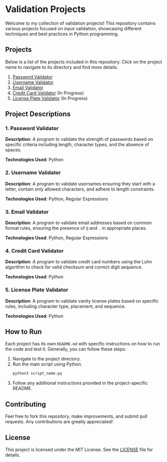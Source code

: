 # Validation Projects

Welcome to my collection of validation projects! This repository contains various projects focused on input validation, showcasing different techniques and best practices in Python programming.

## Projects

Below is a list of the projects included in this repository. Click on the project name to navigate to its directory and find more details.

1. [Password Validator](./password-validator)
2. [Username Validator](./username-validator)
3. [Email Validator](./email-validator)
4. [Credit Card Validator](./credit-card-validator) (In Progress)
5. [License Plate Validator](./license-plate-validator) (In Progress)

## Project Descriptions

### 1. Password Validator
**Description**: A program to validate the strength of passwords based on specific criteria including length, character types, and the absence of spaces.

**Technologies Used**: Python

### 2. Username Validator
**Description**: A program to validate usernames ensuring they start with a letter, contain only allowed characters, and adhere to length constraints.

**Technologies Used**: Python, Regular Expressions

### 3. Email Validator
**Description**: A program to validate email addresses based on common format rules, ensuring the presence of `@` and `.` in appropriate places.

**Technologies Used**: Python, Regular Expressions

### 4. Credit Card Validator
**Description**: A program to validate credit card numbers using the Luhn algorithm to check for valid checksum and correct digit sequence.

**Technologies Used**: Python

### 5. License Plate Validator
**Description**: A program to validate vanity license plates based on specific rules, including character type, placement, and sequence.

**Technologies Used**: Python

## How to Run

Each project has its own `README.md` with specific instructions on how to run the code and test it. Generally, you can follow these steps:

1. Navigate to the project directory.
2. Run the main script using Python.
   ```bash
   python3 script_name.py
   ```
3. Follow any additional instructions provided in the project-specific README.
   
## Contributing
Feel free to fork this repository, make improvements, and submit pull requests. Any contributions are greatly appreciated!

## License

This project is licensed under the MIT License. See the [LICENSE](https://github.com/git/git-scm.com/blob/main/MIT-LICENSE.txt) file for details.